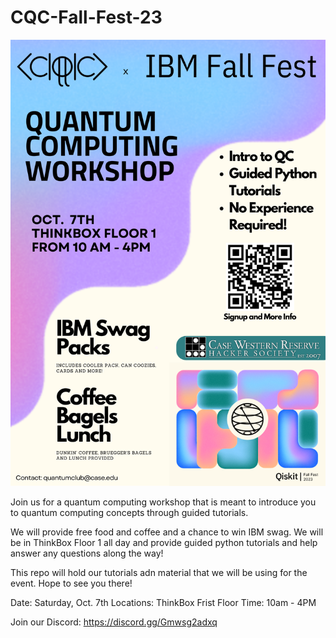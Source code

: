 # CQC-Fall-Fest-23

![alt text](<https://github.com/QPCKAC/CQC-Fall-Fest-23/blob/main/CQC x IBM Fall Fest poster.png?raw=true>)

Join us for a quantum computing workshop that is meant to introduce you to quantum computing concepts through guided tutorials.

We will provide free food and coffee and a chance to win IBM swag. We will be in ThinkBox Floor 1 all day and provide guided python tutorials and help answer any questions along the way!

This repo will hold our tutorials adn material that we will be using for the event. Hope to see you there!

Date: Saturday, Oct. 7th
Locations: ThinkBox Frist Floor
Time: 10am - 4PM 


Join our Discord: https://discord.gg/Gmwsg2adxq
